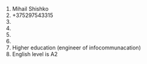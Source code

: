 1. Mihail Shishko
2. +375297543315
3.
4.
5.
6.
7. Higher education (engineer of infocommunacation)
8. English level is A2
